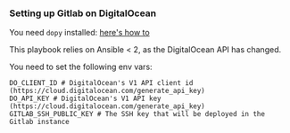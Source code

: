 ### Setting up Gitlab on DigitalOcean

You need `dopy` installed: [here's how to](https://github.com/boxtape/boxtape/issues/6)

This playbook relies on Ansible < 2, as the DigitalOcean API has changed.

You need to set the following env vars:

    DO_CLIENT_ID # DigitalOcean's V1 API client id (https://cloud.digitalocean.com/generate_api_key)
    DO_API_KEY # DigitalOcean's V1 API key (https://cloud.digitalocean.com/generate_api_key)
    GITLAB_SSH_PUBLIC_KEY # The SSH key that will be deployed in the Gitlab instance
